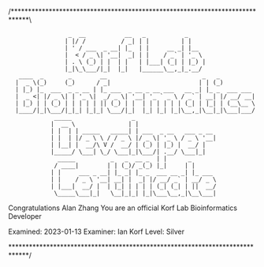 
/*****************************************************************************\


                     _  __           __   _           _     
                    | |/ /          / _| | |         | |    
                    | ' / ___  _ __| |_  | |     __ _| |__  
                    |  < / _ \| '__|  _| | |    / _` | '_ \ 
                    | . \ (_) | |  | |   | |___| (_| | |_) |
                    |_|\_\___/|_|  |_|   |______\__,_|_.__/                    
       ____  _       _        __                           _   _          
      |  _ \(_)     (_)      / _|                         | | (_)         
      | |_) |_  ___  _ _ __ | |_ ___  _ __ _ __ ___   __ _| |_ _  ___ ___ 
      |  _ <| |/ _ \| | '_ \|  _/ _ \| '__| '_ ` _ \ / _` | __| |/ __/ __|
      | |_) | | (_) | | | | | || (_) | |  | | | | | | (_| | |_| | (__\__ \
      |____/|_|\___/|_|_| |_|_| \___/|_|  |_| |_| |_|\__,_|\__|_|\___|___/
                 _____                 _                       
                |  __ \               | |                      
                | |  | | _____   _____| | ___  _ __   ___ _ __ 
                | |  | |/ _ \ \ / / _ \ |/ _ \| '_ \ / _ \ '__|
                | |__| |  __/\ V /  __/ | (_) | |_) |  __/ |   
                |_____/ \___| \_/ \___|_|\___/| .__/ \___|_|   
                  _____          _   _  __ _  | |      _
                 / ____|        | | (_)/ _(_) |_|     | |      
                | |     ___ _ __| |_ _| |_ _  ___ __ _| |_ ___ 
                | |    / _ \ '__| __| |  _| |/ __/ _` | __/ _ \
                | |___|  __/ |  | |_| | | | | (_| (_| | ||  __/
                 \_____\___|_|   \__|_|_| |_|\___\__,_|\__\___|


Congratulations Alan Zhang
You are an official Korf Lab Bioinformatics Developer

Examined: 2023-01-13
Examiner: Ian Korf
Level: Silver

\*****************************************************************************/
